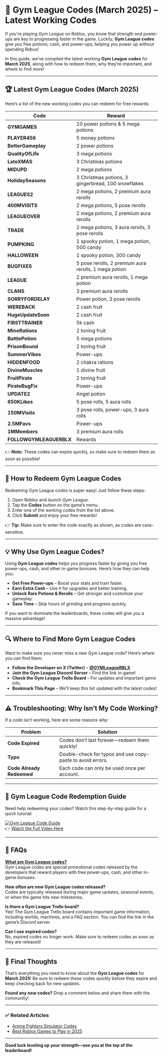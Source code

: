 # 💪 **Gym League Codes (March 2025) – Latest Working Codes**  

If you're playing *Gym League* on Roblox, you know that strength and power-ups are key to progressing faster in the game. Luckily, **Gym League codes** give you free potions, cash, and power-ups, helping you power up without spending Robux!  

In this guide, we’ve compiled the latest working **Gym League codes** for **March 2025**, along with how to redeem them, why they’re important, and where to find more!  

---

## 🏆 **Latest Gym League Codes (March 2025)**  
Here’s a list of the new working codes you can redeem for free rewards:  

| **Code** | **Reward** |  
|----------|-----------|  
| **GYMGAMES** | 10 power potions & 5 mega potions |  
| **PLAYER456** | 5 money potions |  
| **BetterGameplay** | 2 power potions |  
| **QualityOfLife** | 3 mega potions |  
| **LateXMAS** | 3 Christmas potions |  
| **MIDUPD** | 2 mega potions |  
| **HolidaySeasons** | 3 Christmas potions, 3 gingerbread, 100 snowflakes |  
| **LEAGUES2** | 2 mega potions, 2 premium aura rerolls |  
| **400MVISITS** | 2 mega potions, 5 pose rerolls |  
| **LEAGUEOVER** | 2 mega potions, 2 premium aura rerolls |  
| **TRADE** | 2 mega potions, 3 aura rerolls, 3 pose rerolls |  
| **PUMPKING** | 1 spooky potion, 1 mega potion, 500 candy |  
| **HALLOWEEN** | 1 spooky potion, 300 candy |  
| **BUGFIXES** | 5 pose rerolls, 2 premium aura rerolls, 1 mega potion |  
| **LEAGUE** | 2 premium aura rerolls, 1 mega potion |  
| **CLANS** | 3 premium aura rerolls |  
| **SORRYFORDELAY** | Power potion, 3 pose rerolls |  
| **WEREBACK** | 2 cash fruit |  
| **HugeUpdateSoon** | 2 cash fruit |  
| **FIRSTTRAINER** | 5k cash |  
| **MineRations** | 2 toning fruit |  
| **BattlePotion** | 5 mega potions |  
| **PrisonBound** | 2 toning fruit |  
| **SummerVibes** | Power-ups |  
| **HIDDENFOOD** | 2 chakra rations |  
| **DivineMuscles** | 1 divine fruit |  
| **FruitPirate** | 2 toning fruit |  
| **PirateBugFix** | Power-ups |  
| **UPDATE2** | Angel potion |  
| **650KLikes** | 5 pose rolls, 5 aura rolls |  
| **150MVisits** | 3 pose rolls, power-ups, 3 aura rolls |  
| **2.5MFavs** | Power-ups |  
| **1MMembers** | 3 premium aura rolls |  
| **FOLLOWGYMLEAGUERBLX** | Rewards |  

👉 **Note:** These codes can expire quickly, so make sure to redeem them as soon as possible!  

---

## 🎯 **How to Redeem Gym League Codes**  
Redeeming Gym League codes is super easy! Just follow these steps:  

1. Open Roblox and launch *Gym League*.  
2. Tap the **Codes** button on the game’s menu.  
3. Enter one of the working codes from the list above.  
4. Click **Submit** and enjoy your free rewards!  

👉 **Tip:** Make sure to enter the code exactly as shown, as codes are case-sensitive.  

---

## 💡 **Why Use Gym League Codes?**  
Using **Gym League codes** helps you progress faster by giving you free power-ups, cash, and other in-game bonuses. Here’s how they can help you:  

- **Get Free Power-ups** – Boost your stats and train faster.  
- **Earn Extra Cash** – Use it for upgrades and better training.  
- **Unlock Rare Potions & Rerolls** – Get stronger and customize your gameplay.  
- **Save Time** – Skip hours of grinding and progress quickly.  

If you want to dominate the leaderboards, these codes will give you a massive advantage!  

---

## 🔍 **Where to Find More Gym League Codes**  
Want to make sure you never miss a new Gym League code? Here’s where you can find them:  

- **Follow the Developer on X (Twitter)** – **[@GYMLeagueRBLX](https://twitter.com/GYMLeagueRBLX)**  
- **Join the Gym League Discord Server** – Find the link in-game!  
- **Check the Gym League Trello Board** – For updates and important game info.  
- **Bookmark This Page** – We’ll keep this list updated with the latest codes!  

---

## ⚠️ **Troubleshooting: Why Isn’t My Code Working?**  
If a code isn’t working, here are some reasons why:  

| **Problem** | **Solution** |  
|-------------|--------------|  
| **Code Expired** | Codes don’t last forever—redeem them quickly! |  
| **Typo** | Double-check for typos and use copy-paste to avoid errors. |  
| **Code Already Redeemed** | Each code can only be used once per account. |  

---

## 🎥 **Gym League Code Redemption Guide**  
Need help redeeming your codes? Watch this step-by-step guide for a quick tutorial:  

[![Gym League Code Guide](https://pro-game-guides.com/wp-content/uploads/2025/03/0-2-750x420.png)](https://www.youtube.com/watch?v=kXMIpUGa3vM)  
👉 [Watch the Full Video Here](https://www.youtube.com/watch?v=kXMIpUGa3vM)  

---

## 📅 **FAQs**  

**[What are Gym League codes?](https://pro-game-guides.com/gym-league-codes/)**  
Gym League codes are special promotional codes released by the developers that reward players with free power-ups, cash, and other in-game bonuses.

**How often are new Gym League codes released?**  
Codes are typically released during major game updates, seasonal events, or when the game hits new milestones.

**Is there a Gym League Trello board?**  
Yes! The Gym League Trello board contains important game information, including worlds, machines, and a FAQ section. You can find the link in the game’s Discord server.

**Can I use expired codes?**  
No, expired codes no longer work. Make sure to redeem codes as soon as they are released!

---

## 🚀 **Final Thoughts**  
That’s everything you need to know about the **Gym League codes** for **March 2025**! Be sure to redeem these codes quickly before they expire and keep checking back for new updates.  

**Found any new codes?** Drop a comment below and share them with the community!  

---

### ✅ **Related Articles**  
- [Anime Fighters Simulator Codes](#)  
- [Best Roblox Games to Play in 2025](#)  

---

**Good luck leveling up your strength—see you at the top of the leaderboard!**  
